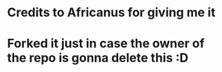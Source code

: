 # Credits to Africanus for giving me it
# Forked it just in case the owner of the repo is gonna delete this :D

